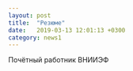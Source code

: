 ```yaml
---
layout: post
title:  "Резюме"
date:   2019-03-13 12:01:13 +0300
category: news1
---
```

Почётный работник ВНИИЭФ
